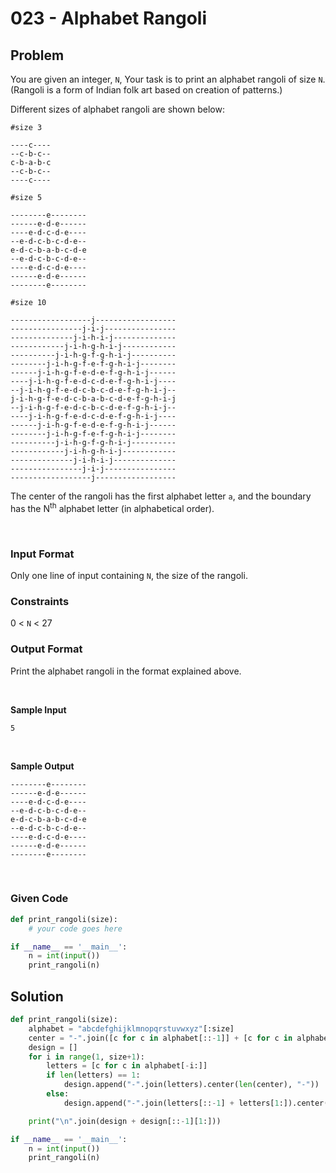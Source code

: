 # 023 - Alphabet Rangoli

## Problem

You are given an integer, `N`, Your task is to print an alphabet rangoli of size `N`. (Rangoli is a form of Indian folk art based on creation of patterns.)

Different sizes of alphabet rangoli are shown below:

```
#size 3

----c----
--c-b-c--
c-b-a-b-c
--c-b-c--
----c----

#size 5

--------e--------
------e-d-e------
----e-d-c-d-e----
--e-d-c-b-c-d-e--
e-d-c-b-a-b-c-d-e
--e-d-c-b-c-d-e--
----e-d-c-d-e----
------e-d-e------
--------e--------

#size 10

------------------j------------------
----------------j-i-j----------------
--------------j-i-h-i-j--------------
------------j-i-h-g-h-i-j------------
----------j-i-h-g-f-g-h-i-j----------
--------j-i-h-g-f-e-f-g-h-i-j--------
------j-i-h-g-f-e-d-e-f-g-h-i-j------
----j-i-h-g-f-e-d-c-d-e-f-g-h-i-j----
--j-i-h-g-f-e-d-c-b-c-d-e-f-g-h-i-j--
j-i-h-g-f-e-d-c-b-a-b-c-d-e-f-g-h-i-j
--j-i-h-g-f-e-d-c-b-c-d-e-f-g-h-i-j--
----j-i-h-g-f-e-d-c-d-e-f-g-h-i-j----
------j-i-h-g-f-e-d-e-f-g-h-i-j------
--------j-i-h-g-f-e-f-g-h-i-j--------
----------j-i-h-g-f-g-h-i-j----------
------------j-i-h-g-h-i-j------------
--------------j-i-h-i-j--------------
----------------j-i-j----------------
------------------j------------------
```


The center of the rangoli has the first alphabet letter `a`, and the boundary has the N<sup>th</sup> alphabet letter (in alphabetical order).

<br>

### Input Format

Only one line of input containing `N`, the size of the rangoli.


### Constraints


0 < `N` < 27



### Output Format

Print the alphabet rangoli in the format explained above.

<br>

**Sample Input**

```
5
```

<br>

**Sample Output**

```
--------e--------
------e-d-e------
----e-d-c-d-e----
--e-d-c-b-c-d-e--
e-d-c-b-a-b-c-d-e
--e-d-c-b-c-d-e--
----e-d-c-d-e----
------e-d-e------
--------e--------
```



<br>


### Given Code

```python
def print_rangoli(size):
    # your code goes here

if __name__ == '__main__':
    n = int(input())
    print_rangoli(n)
```


## Solution

```python
def print_rangoli(size):
    alphabet = "abcdefghijklmnopqrstuvwxyz"[:size]
    center = "-".join([c for c in alphabet[::-1]] + [c for c in alphabet[1:]])
    design = []
    for i in range(1, size+1):
        letters = [c for c in alphabet[-i:]]
        if len(letters) == 1:
            design.append("-".join(letters).center(len(center), "-"))
        else:
            design.append("-".join(letters[::-1] + letters[1:]).center(len(center), "-"))

    print("\n".join(design + design[::-1][1:]))

if __name__ == '__main__':
    n = int(input())
    print_rangoli(n)
```
